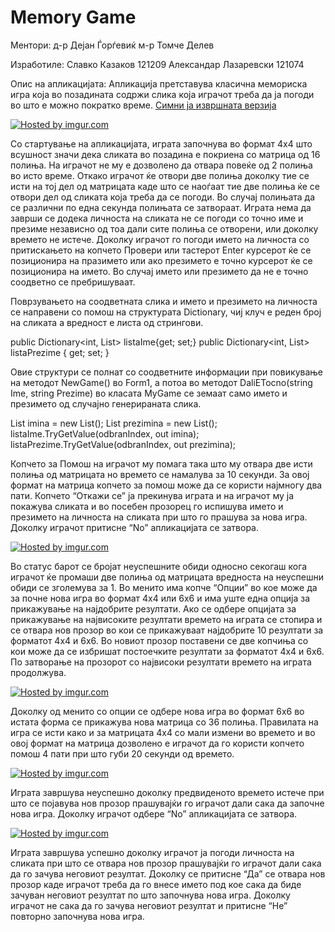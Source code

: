 Memory Game
============
Ментори: д-р Дејан Ѓорѓевиќ 
      м-р Томче Делев

Изработиле:	Славко		Казаков	121209
		Александар	Лазаревски	121074 

Опис на апликацијата:
	Апликација претставува класична мемориска игра која во позадината содржи слика која играчот треба да ја погоди во што е можно пократко време.
	<a href="https://github.com/skazakov93/SeminarskaVP/blob/master/SeminarskaVP/Properties/Memory%20Game.rar">Симни ја извршната верзија</a>

<a href="http://imgur.com/Dt4HRZ9"><img src="http://i.imgur.com/Dt4HRZ9.jpg" title="Hosted by imgur.com" /></a>

Со стартување на апликацијата, играта започнува во формат 4x4 што всушност значи дека сликата во позадина е покриена со матрица од 16 полиња. На играчот не му е дозволено да отвара повеќе од 2 полиња во исто време. Откако играчот ќе отвори две полиња доколку тие се исти на тој дел од матрицата каде што се наоѓаат тие две полиња ќе се отвори дел од сликата која треба да се погоди. Во случај полињата да се различни по една секунда полињата се затвораат. Играта нема да заврши се додека личноста на сликата не се погоди со точно име и презиме независно од тоа дали сите полиња се отворени, или доколку времето не истече. Доколку играчот го погоди името на личноста со притискањето на копчето Провери или тастерот Enter курсерот ќе се позиционира на празимето или ако презимето е точно курсерот ќе се позиционира на името. Во случај името или презимето  да не е точно соодветно се пребришуваат. 

Поврзувањето на соодветната слика и името и презимето на личноста се направени со помош на структурата Dictionary, чиј клуч е реден број на сликата а вредност е листа од стрингови.

public Dictionary<int, List<string>> listaIme{get; set;}
   	public Dictionary<int, List<string>> listaPrezime { get; set; } 

Овие структури се полнат со соодветните информации при повикување на методот NewGame() во Form1, а потоа во методот DaliETocno(string Ime, string Prezime) во класата MyGame се земаат само името и презимето од случајно генерираната слика.

List<string> imina = new List<string>();
            List<string> prezimina = new List<string>();
            listaIme.TryGetValue(odbranIndex, out imina);
            listaPrezime.TryGetValue(odbranIndex, out prezimina);

Копчето за Помош на играчот му помага така што му отвара две исти полиња од матрицата но времето се намалува за 10 секунди. За овој формат на матрица копчето за помош може да се користи најмногу два пати. 
Копчето “Откажи се”  ја прекинува играта и на играчот му ја покажува сликата и во посебен прозорец го испишува името и презимето на личноста на сликата при што го прашува за нова игра. Доколку играчот притисне “No” апликацијата се затвора.

<a href="http://imgur.com/tYxE0ex"><img src="http://i.imgur.com/tYxE0ex.jpg" title="Hosted by imgur.com" /></a>

Во статус барот се бројат неуспешните обиди односно секогаш кога играчот ќе промаши две полиња од матрицата вредноста на неуспешни обиди се зголемува за 1.
	Во менито има копче “Опции” во кое може да за почне нова игра во формат 4x4 или 6x6 и има уште една опција за прикажување на најдобрите резултати. Ако се одбере опцијата за прикажување на највисоките резултати времето на играта се стопира и се отвара нов прозор во кои се прикажуваат најдобрите 10 резултати за форматот 4x4 и 6x6. Во новиот прозор поставени се две копчиња со кои може да се избришат постоечките резултати за форматот 4x4 и 6x6. По затворање на прозорот со највисоки резултати времето на играта продолжува.


<a href="http://imgur.com/9gAsQ6c"><img src="http://i.imgur.com/9gAsQ6c.jpg" title="Hosted by imgur.com" /></a>

Доколку од менито со опции се одбере нова игра во формат 6x6 во истата форма се прикажува нова матрица со 36 полиња. Правилата на игра се исти како и за матрицата 4x4 со мали измени во времето и во овој формат на матрица дозволено е играчот да го користи копчето помош 4 пати при што губи 20 секунди од времето.

<a href="http://imgur.com/tffSRyq"><img src="http://i.imgur.com/tffSRyq.jpg" title="Hosted by imgur.com" /></a>

Играта завршува неуспешно доколку предвиденото времето истече при што се појавува нов прозор прашувајќи го играчот дали сака да започне нова игра. Доколку играчот одбере “No” апликацијата се затвора.

<a href="http://imgur.com/ePoUHqo"><img src="http://i.imgur.com/ePoUHqo.jpg" title="Hosted by imgur.com" /></a>

Играта завршува успешно доколку играчот ја погоди личноста на сликата при што се отвара нов прозор прашувајќи го играчот дали сака да го зачува неговиот резултат. Доколку се притисне “Да” се отвара нов прозор каде играчот треба да го внесе името под кое сака да биде зачуван неговиот резултат по што започнува нова игра. Доколку играчот не сака да го зачува неговиот резултат и притисне “Не” повторно започнува нова игра.
